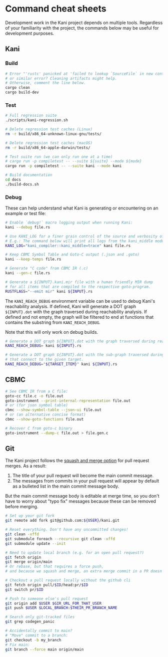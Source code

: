 # Command cheat sheets

Development work in the Kani project depends on multiple tools. Regardless of
your familiarity with the project, the commands below may be useful for
development purposes.

## Kani

### Build

```bash
# Error "'rustc' panicked at 'failed to lookup `SourceFile` in new context'"
# or similar error? Cleaning artifacts might help.
# Otherwise, comment the line below.
cargo clean
cargo build-dev
```

### Test

```bash
# Full regression suite
./scripts/kani-regression.sh
```

```bash
# Delete regression test caches (Linux)
rm -r build/x86_64-unknown-linux-gnu/tests/
```

```bash
# Delete regression test caches (macOS)
rm -r build/x86_64-apple-darwin/tests/
```

```bash
# Test suite run (we can only run one at a time)
# cargo run -p compiletest -- --suite ${suite} --mode ${mode}
cargo run -p compiletest -- --suite kani --mode kani
```

```bash
# Build documentation
cd docs
./build-docs.sh
```

### Debug

These can help understand what Kani is generating or encountering on an example or test file:

```bash
# Enable `debug!` macro logging output when running Kani:
kani --debug file.rs
```

```bash
# Use KANI_LOG for a finer grain control of the source and verbosity of logs.
# E.g.: The command below will print all logs from the kani_middle module.
KANI_LOG="kani_compiler::kani_middle=trace" kani file.rs
```

```bash
# Keep CBMC Symbol Table and Goto-C output (.json and .goto)
kani --keep-temps file.rs
```
```bash
# Generate "C code" from CBMC IR (.c)
kani --gen-c file.rs
```

```bash
# Generate a ${INPUT}.kani.mir file with a human friendly MIR dump
# for all items that are compiled to the respective goto-program.
RUSTFLAGS="--emit mir" kani ${INPUT}.rs
```

The `KANI_REACH_DEBUG` environment variable can be used to debug Kani's reachability analysis.
If defined, Kani will generate a DOT graph `${INPUT}.dot` with the graph traversed during reachability analysis.
If defined and not empty, the graph will be filtered to end at functions that contains the substring
from `KANI_REACH_DEBUG`.

Note that this will only work on debug builds.

```bash
# Generate a DOT graph ${INPUT}.dot with the graph traversed during reachability analysis
KANI_REACH_DEBUG= kani ${INPUT}.rs

# Generate a DOT graph ${INPUT}.dot with the sub-graph traversed during the reachability analysis
# that connect to the given target.
KANI_REACH_DEBUG="${TARGET_ITEM}" kani ${INPUT}.rs
```

## CBMC

```bash
# See CBMC IR from a C file:
goto-cc file.c -o file.out
goto-instrument --print-internal-representation file.out
# or (for json symbol table)
cbmc --show-symbol-table --json-ui file.out
# or (an alternative concise format)
cbmc --show-goto-functions file.out
```
```bash
# Recover C from goto-c binary
goto-instrument --dump-c file.out > file.gen.c
```

## Git

The Kani project follows the [squash and merge option](https://docs.github.com/en/pull-requests/collaborating-with-pull-requests/incorporating-changes-from-a-pull-request/about-pull-request-merges#squash-and-merge-your-pull-request-commits) for pull request merges.
As a result:
 1. The title of your pull request will become the main commit message.
 2. The messages from commits in your pull request will appear by default as a bulleted list in the main commit message body.

But the main commit message body is editable at merge time, so you don't have to worry about "typo fix" messages because these can be removed before merging.

```bash
# Set up your git fork
git remote add fork git@github.com:${USER}/kani.git
```

```bash
# Reset everything. Don't have any uncommitted changes!
git clean -xffd
git submodule foreach --recursive git clean -xffd
git submodule update --init
```

```bash
# Need to update local branch (e.g. for an open pull request?)
git fetch origin
git merge origin/main
# Or rebase, but that requires a force push,
# and because we squash and merge, an extra merge commit in a PR doesn't hurt.
```

```bash
# Checkout a pull request locally without the github cli
git fetch origin pull/$ID/head:pr/$ID
git switch pr/$ID
```

```bash
# Push to someone else's pull request
git origin add $USER $GIR_URL_FOR_THAT_USER
git push $USER $LOCAL_BRANCH:$THEIR_PR_BRANCH_NAME
```

```bash
# Search only git-tracked files
git grep codegen_panic
```

```bash
# Accidentally commit to main?
# "Move" commit to a branch:
git checkout -b my_branch
# Fix main:
git branch --force main origin/main
```
